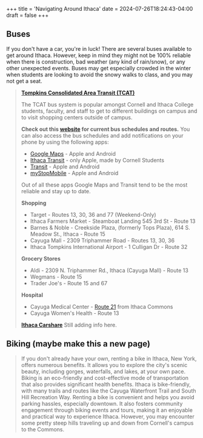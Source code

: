 +++
title = 'Navigating Around Ithaca'
date = 2024-07-26T18:24:43-04:00
draft = false
+++

## Buses

If you don't have a car, you're in luck! There are several buses available to get around Ithaca. However, keep in mind they might not be 100% reliable when there is construction, bad weather (any kind of rain/snow), or any other unexpected events. Buses may get especially crowded in the winter when students are looking to avoid the snowy walks to class, and you may not get a seat. 

> **[Tompkins Consolidated Area Transit (TCAT)](https://tcatbus.com/)**
>
> The TCAT bus system is popular amongst Cornell and Ithaca College students, faculty, and staff to get to different buildings on campus and to visit shopping centers outside of campus.
>
> **Check out this [website](https://tcatbus.com/bus-schedules#route13/) for current bus schedules and routes.** You can also access the bus schedules and add notifications on your phone by using the following apps:
> - [Google Maps](https://play.google.com/store/apps/details?id=com.google.android.apps.maps&hl=en) - Apple and Android
> - [Ithaca Transit](https://apps.apple.com/us/app/ithaca-transit-live-tracking/id1290883721) - only Apple, made by Cornell Students
> - [Transit](https://apps.apple.com/us/app/transit-subway-bus-times/id498151501) - Apple and Android
> - [myStopMobile](https://apps.apple.com/us/app/mystop-mobile/id591959423) - Apple and Android
>
> Out of all these apps Google Maps and Transit tend to be the most reliable and stay up to date.
>
> **Shopping**
> - Target - Routes 13, 30, 36 and 77 (Weekend-Only)
> - Ithaca Farmers Market - Steamboat Landing 545 3rd St - Route 13
> - Barnes & Noble - Creekside Plaza, (formerly Tops Plaza), 614 S. Meadow St., Ithaca - Route 15
> - Cayuga Mall - 2309 Triphammer Road - Routes 13, 30, 36
> - Ithaca Tompkins International Airport - 1 Culligan Dr - Route 32
>
> **Grocery Stores**
> - Aldi - 2309 N. Triphammer Rd., Ithaca (Cayuga Mall) - Route 13
> - Wegmans - Route 15
> - Trader Joe's - Route 15 and 67
>
> **Hospital**
> - Cayuga Medical Center - [Route 21](https://maps.app.goo.gl/ZWCFDay1dW3xf8Gp8) from Ithaca Commons
> - Cayuga Women's Health - Route 13
>
>
> **[Ithaca Carshare](https://www.ithacacarshare.org/)**
> Still adding info here.



## Biking (maybe make this a new page)
> If you don't already have your own, renting a bike in Ithaca, New York, offers numerous benefits. It allows you to explore the city's scenic beauty, including gorges, waterfalls, and lakes, at your own pace. Biking is an eco-friendly and cost-effective mode of transportation that also provides significant health benefits. Ithaca is bike-friendly, with many trails and routes like the Cayuga Waterfront Trail and South Hill Recreation Way. Renting a bike is convenient and helps you avoid parking hassles, especially downtown. It also fosters community engagement through biking events and tours, making it an enjoyable and practical way to experience Ithaca.
> However, you may encounter some pretty steep hills traveling up and down from Cornell's campus to the Commons. 